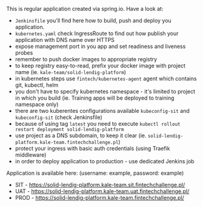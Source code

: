 This is regular application created via spring.io. Have a look at:
* `Jenkinsfile` you'll find here how to build, push and deploy you application.
* `kubernetes.yaml` check IngressRoute to find out how publish your application with DNS name over HTTPS
* expose management port in you app and set readiness and liveness probes
* remember to push docker images to appropriate registry
* to keep registry easy-to-read, prefix your docker image with project name (ie. `kale-team/solid-lendig-platform`)
* in kubernetes steps use `fintech/kubernetes-agent` agent which contains git, kubectl, helm
* you don't have to specify kubernetes namespace - it's limited to project in which you build (ie. Training apps will be deployed to training namespace only)
* there are two kuberentes configurations available `kubeconfig-sit` and `kubeconfig-sit` (check Jenkinsfile)
* because of using tag `latest` you need to execute `kubectl rollout restart deployment solid-lendig-platform`
* use project as a DNS subdomain, to keep it clear (ie. `solid-lendig-platform.kale-team.fintechchallenge.pl`)
* protect your ingress with basic auth credentials (using Traefik middleware)
* in order to deploy application to production - use dedicated Jenkins job

Application is available here: (username: example, password: example)
* SIT - https://solid-lendig-platform.kale-team.sit.fintechchallenge.pl/
* UAT - https://solid-lendig-platform.kale-team.uat.fintechchallenge.pl/
* PROD - https://solid-lendig-platform.kale-team.fintechchallenge.pl/